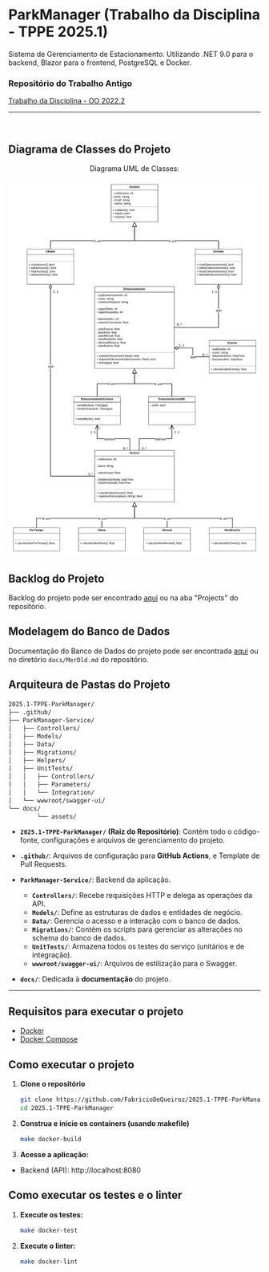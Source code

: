 # ParkManager (Trabalho da Disciplina - TPPE 2025.1)

Sistema de Gerenciamento de Estacionamento. Utilizando .NET 9.0 para o backend, Blazor para o frontend, PostgreSQL e Docker.

### Repositório do Trabalho Antigo
[Trabalho da Disciplina - OO 2022.2](https://github.com/FabricioDeQueiroz/TrabalhoOO-Grupo-02)

---

<br>

## Diagrama de Classes do Projeto

<div align='center'>
<p>Diagrama UML de Classes:</p>
<a href="docs/assets/DiagramaClassesTPPE.png"><img src='docs/assets/DiagramaClassesTPPE.png'></img></a>
</div>

## Backlog do Projeto

Backlog do projeto pode ser encontrado [aqui](https://github.com/users/FabricioDeQueiroz/projects/4) ou na aba "Projects" do repositório.

## Modelagem do Banco de Dados

Documentação do Banco de Dados do projeto pode ser encontrada [aqui](docs/MerDld.md) ou no diretório `docs/MerDld.md` do repositório.

## Arquiteura de Pastas do Projeto

```plaintext
2025.1-TPPE-ParkManager/
├── .github/
├── ParkManager-Service/
│   ├── Controllers/
│   ├── Models/
│   ├── Data/
│   ├── Migrations/
│   ├── Helpers/
│   ├── UnitTests/
│   │   ├── Controllers/
│   │   ├── Parameters/
│   │   └── Integration/
│   └── wwwroot/swagger-ui/
└── docs/
        └── assets/
```

* **`2025.1-TPPE-ParkManager/` (Raiz do Repositório)**: Contém todo o código-fonte, configurações e arquivos de gerenciamento do projeto.

* **`.github/`**: Arquivos de configuração para **GitHub Actions**, e Template de Pull Requests.

* **`ParkManager-Service/`**: Backend da aplicação.
    * **`Controllers/`**: Recebe requisições HTTP e delega as operações da API.
    * **`Models/`**: Define as estruturas de dados e entidades de negócio.
    * **`Data/`**: Gerencia o acesso e a interação com o banco de dados.
    * **`Migrations/`**: Contém os scripts para gerenciar as alterações no schema do banco de dados.
    * **`UnitTests/`**: Armazena todos os testes do serviço (unitários e de integração).
    * **`wwwroot/swagger-ui/`**: Arquivos de estilização para o Swagger.

* **`docs/`**: Dedicada à **documentação** do projeto.

---

## Requisitos para executar o projeto

- [Docker](https://www.docker.com/)
- [Docker Compose](https://docs.docker.com/compose/)

## Como executar o projeto

1. **Clone o repositório**  
   ```bash
   git clone https://github.com/FabricioDeQueiroz/2025.1-TPPE-ParkManager.git
   cd 2025.1-TPPE-ParkManager

2. **Construa e inicie os containers (usando makefile)**

    ```bash
    make docker-build

3. **Acesse a aplicação:**

* Backend (API): http://localhost:8080

## Como executar os testes e o linter

1. **Execute os testes:**
   ```bash
   make docker-test
   
2. **Execute o linter:**
   ```bash
   make docker-lint

